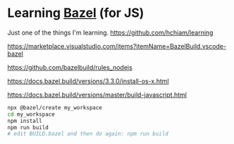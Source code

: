 # Learning [Bazel](https://github.com/bazelbuild/bazel) (for JS)

Just one of the things I'm learning. <https://github.com/hchiam/learning>

<https://marketplace.visualstudio.com/items?itemName=BazelBuild.vscode-bazel>

<https://github.com/bazelbuild/rules_nodejs>

<https://docs.bazel.build/versions/3.3.0/install-os-x.html>

<https://docs.bazel.build/versions/master/build-javascript.html>

```bash
npx @bazel/create my_workspace
cd my_workspace
npm install
npm run build
# edit BUILD.bazel and then do again: npm run build
```
